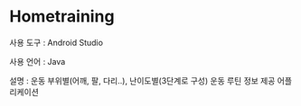 # Hometraining

사용 도구 : Android Studio

사용 언어 : Java

설명 : 운동 부위별(어깨, 팔, 다리..), 난이도별(3단계로 구성) 운동 루틴 정보 제공 어플리케이션
